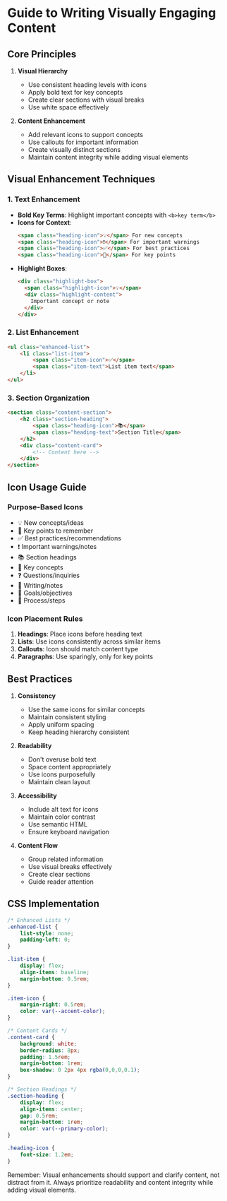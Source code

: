 # Guide to Writing Visually Engaging Content

## Core Principles

1. **Visual Hierarchy**
   - Use consistent heading levels with icons
   - Apply bold text for key concepts
   - Create clear sections with visual breaks
   - Use white space effectively

2. **Content Enhancement**
   - Add relevant icons to support concepts
   - Use callouts for important information
   - Create visually distinct sections
   - Maintain content integrity while adding visual elements

## Visual Enhancement Techniques

### 1. Text Enhancement
- **Bold Key Terms**: Highlight important concepts with `<b>key term</b>`
- **Icons for Context**: 
  ```html
  <span class="heading-icon">💡</span> For new concepts
  <span class="heading-icon">❗</span> For important warnings
  <span class="heading-icon">✅</span> For best practices
  <span class="heading-icon">📌</span> For key points
  ```
- **Highlight Boxes**:
  ```html
  <div class="highlight-box">
    <span class="highlight-icon">💡</span>
    <div class="highlight-content">
      Important concept or note
    </div>
  </div>
  ```

### 2. List Enhancement
```html
<ul class="enhanced-list">
    <li class="list-item">
        <span class="item-icon">✅</span>
        <span class="item-text">List item text</span>
    </li>
</ul>
```

### 3. Section Organization
```html
<section class="content-section">
    <h2 class="section-heading">
        <span class="heading-icon">📚</span>
        <span class="heading-text">Section Title</span>
    </h2>
    <div class="content-card">
        <!-- Content here -->
    </div>
</section>
```

## Icon Usage Guide

### Purpose-Based Icons
- 💡 New concepts/ideas
- 📌 Key points to remember
- ✅ Best practices/recommendations
- ❗ Important warnings/notes
- 📚 Section headings
- 🔑 Key concepts
- ❓ Questions/inquiries
- 📝 Writing/notes
- 🎯 Goals/objectives
- 🔄 Process/steps

### Icon Placement Rules
1. **Headings**: Place icons before heading text
2. **Lists**: Use icons consistently across similar items
3. **Callouts**: Icon should match content type
4. **Paragraphs**: Use sparingly, only for key points

## Best Practices

1. **Consistency**
   - Use the same icons for similar concepts
   - Maintain consistent styling
   - Apply uniform spacing
   - Keep heading hierarchy consistent

2. **Readability**
   - Don't overuse bold text
   - Space content appropriately
   - Use icons purposefully
   - Maintain clean layout

3. **Accessibility**
   - Include alt text for icons
   - Maintain color contrast
   - Use semantic HTML
   - Ensure keyboard navigation

4. **Content Flow**
   - Group related information
   - Use visual breaks effectively
   - Create clear sections
   - Guide reader attention

## CSS Implementation

```css
/* Enhanced Lists */
.enhanced-list {
    list-style: none;
    padding-left: 0;
}

.list-item {
    display: flex;
    align-items: baseline;
    margin-bottom: 0.5rem;
}

.item-icon {
    margin-right: 0.5rem;
    color: var(--accent-color);
}

/* Content Cards */
.content-card {
    background: white;
    border-radius: 8px;
    padding: 1.5rem;
    margin-bottom: 1rem;
    box-shadow: 0 2px 4px rgba(0,0,0,0.1);
}

/* Section Headings */
.section-heading {
    display: flex;
    align-items: center;
    gap: 0.5rem;
    margin-bottom: 1rem;
    color: var(--primary-color);
}

.heading-icon {
    font-size: 1.2em;
}
```

Remember: Visual enhancements should support and clarify content, not distract from it. Always prioritize readability and content integrity while adding visual elements.
